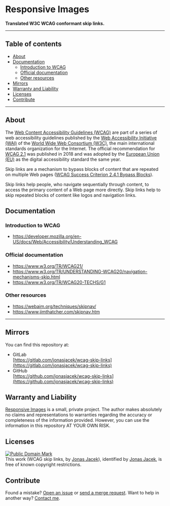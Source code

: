 # Responsive Images

**Translated W3C WCAG conformant skip links.**

---

## Table of contents

<!-- vim-markdown-toc GFM -->

* [About](#about)
* [Documentation](#documentation)
  * [Introduction to WCAG](#introduction-to-wcag)
  * [Official documentation](#official-documentation)
  * [Other resources](#other-resources)
* [Mirrors](#mirrors)
* [Warranty and Liability](#warranty-and-liability)
* [Licenses](#licenses)
* [Contribute](#contribute)

<!-- vim-markdown-toc -->

---

## About

The [Web Content Accessibility Guidelines (WCAG)]() are part of a series of web accessibility guidelines published by the [Web Accessibility Initiative (WAI)](https://www.w3.org/WAI/) of the [World Wide Web Consortium (W3C)](https://www.w3.org/), the main international standards organization for the Internet. The official recommendation for [WCAG 2.1](https://www.w3.org/TR/WCAG21/) was published in 2018 and was adopted by the [European Union (EU)](https://europa.eu/) as the digital accessibility standard the same year.

Skip links are a mechanism to bypass blocks of content that are repeated on multiple Web pages ([WCAG Success Criterion 2.4.1 Bypass Blocks](https://www.w3.org/WAI/WCAG21/Understanding/bypass-blocks.html)).

Skip links help people, who navigate sequentially through content, to access the primary content of a Web page more directly. Skip links help to skip repeated blocks of content like logos and navigation links.


## Documentation

### Introduction to WCAG

* https://developer.mozilla.org/en-US/docs/Web/Accessibility/Understanding_WCAG

### Official documentation
* https://www.w3.org/TR/WCAG21/
* https://www.w3.org/TR/UNDERSTANDING-WCAG20/navigation-mechanisms-skip.html
* https://www.w3.org/TR/WCAG20-TECHS/G1

### Other resources
* https://webaim.org/techniques/skipnav/
* https://www.jimthatcher.com/skipnav.htm

---

## Mirrors

You can find this repository at:
* GitLab  
  [https://gitlab.com/jonasjacek/wcag-skip-links](https://gitlab.com/jonasjacek/wcag-skip-links)
* GitHub  
  [https://github.com/jonasjacek/wcag-skip-links](https://github.com/jonasjacek/wcag-skip-links)


## Warranty and Liability
[Responsive Images](https://gitlab.com/jonasjacek/wcag-skip-links) is a small, private project. The author makes absolutely no claims and representations to warranties regarding the accuracy or completeness of the information provided. However, you can use the information in this repository AT YOUR OWN RISK.


## Licenses

<p xmlns:dct="http://purl.org/dc/terms/"><a rel="license" href="http://creativecommons.org/publicdomain/mark/1.0/"><img src="http://i.creativecommons.org/p/mark/1.0/88x31.png" style="border-style: none;" alt="Public Domain Mark"></a><br>This work (<span property="dct:title">WCAG skip links</span>, by <a href="https://gitlab.com/jonasjacek/wcag-skip-links" rel="dct:creator"><span property="dct:title" title="Jonas Jared Jacek">Jonas Jacek</span></a>), identified by <a href="https://www.jonas.me/" rel="dct:publisher"><span property="dct:title" title="Jonas Jared Jacek">Jonas Jacek</span></a>, is free of known copyright restrictions.</p>

## Contribute

Found a mistake? [Open an issue](https://gitlab.com/jonasjacek/wcag-skip-links/-/issues) or [send a merge request](https://gitlab.com/jonasjacek/wcag-skip-links/-/merge_requests). Want to help in another way? [Contact me](https://www.jonas.me/contact).
